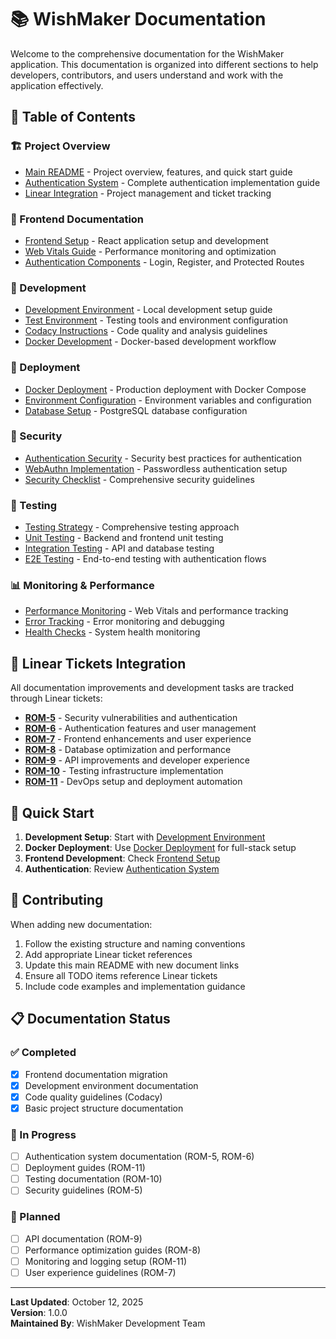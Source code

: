 # 📚 WishMaker Documentation

Welcome to the comprehensive documentation for the WishMaker application. This documentation is organized into different sections to help developers, contributors, and users understand and work with the application effectively.

## 📖 Table of Contents

### 🏗️ Project Overview
- [Main README](../README.md) - Project overview, features, and quick start guide
- [Authentication System](./authentication.md) - Complete authentication implementation guide
- [Linear Integration](./linear-integration.md) - Project management and ticket tracking

### 🎨 Frontend Documentation
- [Frontend Setup](./frontend/frontend-setup.md) - React application setup and development
- [Web Vitals Guide](./frontend/web-vitals-guide.md) - Performance monitoring and optimization
- [Authentication Components](./frontend/authentication-components.md) - Login, Register, and Protected Routes

### 🔧 Development
- [Development Environment](./development/development-setup.md) - Local development setup guide
- [Test Environment](./development/test-environment.md) - Testing tools and environment configuration
- [Codacy Instructions](./development/codacy-instructions.md) - Code quality and analysis guidelines
- [Docker Development](./development/docker-development.md) - Docker-based development workflow

### 🚀 Deployment
- [Docker Deployment](./deployment/docker-deployment.md) - Production deployment with Docker Compose
- [Environment Configuration](./deployment/environment-config.md) - Environment variables and configuration
- [Database Setup](./deployment/database-setup.md) - PostgreSQL database configuration

### 🔐 Security
- [Authentication Security](./security/authentication-security.md) - Security best practices for authentication
- [WebAuthn Implementation](./security/webauthn.md) - Passwordless authentication setup
- [Security Checklist](./security/security-checklist.md) - Comprehensive security guidelines

### 🧪 Testing
- [Testing Strategy](./testing/testing-strategy.md) - Comprehensive testing approach
- [Unit Testing](./testing/unit-testing.md) - Backend and frontend unit testing
- [Integration Testing](./testing/integration-testing.md) - API and database testing
- [E2E Testing](./testing/e2e-testing.md) - End-to-end testing with authentication flows

### 📊 Monitoring & Performance
- [Performance Monitoring](./monitoring/performance-monitoring.md) - Web Vitals and performance tracking
- [Error Tracking](./monitoring/error-tracking.md) - Error monitoring and debugging
- [Health Checks](./monitoring/health-checks.md) - System health monitoring

## 🎫 Linear Tickets Integration

All documentation improvements and development tasks are tracked through Linear tickets:

- **[ROM-5](https://linear.app/romcar/issue/ROM-5/)** - Security vulnerabilities and authentication
- **[ROM-6](https://linear.app/romcar/issue/ROM-6/)** - Authentication features and user management  
- **[ROM-7](https://linear.app/romcar/issue/ROM-7/)** - Frontend enhancements and user experience
- **[ROM-8](https://linear.app/romcar/issue/ROM-8/)** - Database optimization and performance
- **[ROM-9](https://linear.app/romcar/issue/ROM-9/)** - API improvements and developer experience
- **[ROM-10](https://linear.app/romcar/issue/ROM-10/)** - Testing infrastructure implementation
- **[ROM-11](https://linear.app/romcar/issue/ROM-11/)** - DevOps setup and deployment automation

## 🚀 Quick Start

1. **Development Setup**: Start with [Development Environment](./development/development-setup.md)
2. **Docker Deployment**: Use [Docker Deployment](./deployment/docker-deployment.md) for full-stack setup
3. **Frontend Development**: Check [Frontend Setup](./frontend/frontend-setup.md)
4. **Authentication**: Review [Authentication System](./authentication.md)

## 🤝 Contributing

When adding new documentation:

1. Follow the existing structure and naming conventions
2. Add appropriate Linear ticket references
3. Update this main README with new document links
4. Ensure all TODO items reference Linear tickets
5. Include code examples and implementation guidance

## 📋 Documentation Status

### ✅ Completed
- [x] Frontend documentation migration
- [x] Development environment documentation
- [x] Code quality guidelines (Codacy)
- [x] Basic project structure documentation

### 🔄 In Progress
- [ ] Authentication system documentation (ROM-5, ROM-6)
- [ ] Deployment guides (ROM-11)
- [ ] Testing documentation (ROM-10)
- [ ] Security guidelines (ROM-5)

### 📝 Planned
- [ ] API documentation (ROM-9)
- [ ] Performance optimization guides (ROM-8)
- [ ] Monitoring and logging setup (ROM-11)
- [ ] User experience guidelines (ROM-7)

---

**Last Updated**: October 12, 2025  
**Version**: 1.0.0  
**Maintained By**: WishMaker Development Team